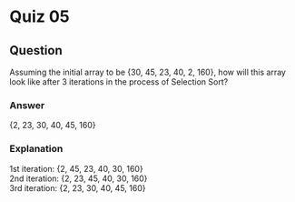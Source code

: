Quiz 05
=======  

Question
--------  
Assuming the initial array to be {30, 45, 23, 40, 2, 160}, how will this array look like after 3 iterations in the process of Selection Sort?  

### Answer  
{2, 23, 30, 40, 45, 160}  

### Explanation  
1st iteration: {2, 45, 23, 40, 30, 160}  
2nd iteration: {2, 23, 45, 40, 30, 160}  
3rd iteration: {2, 23, 30, 40, 45, 160}  